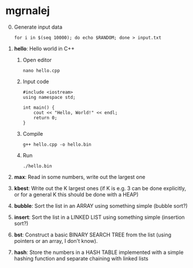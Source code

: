 # mgrnalej

0. Generate input data

       for i in $(seq 10000); do echo $RANDOM; done > input.txt
    
1. **hello**: Hello world in C++
    1. Open editor
    
           nano hello.cpp
    1. Input code

           #include <iostream>
           using namespace std;
           
           int main() {
               cout << "Hello, World!" << endl;
               return 0;
           }
    1. Compile
     
           g++ hello.cpp -o hello.bin
    1. Run
    
           ./hello.bin

1. **max**: Read in some numbers, write out the largest one
1. **kbest**: Write out the K largest ones (if K is e.g. 3 can be done explicitly, or for a general K this should be done with a HEAP)
1. **bubble**: Sort the list in an ARRAY using something simple (bubble sort?)
1. **insert**: Sort the list in a LINKED LIST using something simple (insertion sort?)
1. **bst**: Construct a basic BINARY SEARCH TREE from the list (using pointers or an array, I don't know).
1. **hash**: Store the numbers in a HASH TABLE implemented with a simple hashing function and separate chaining with linked lists
